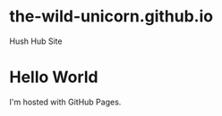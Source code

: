 # the-wild-unicorn.github.io
Hush Hub Site
<!DOCTYPE html>
<html>
<body>
<h1>Hello World</h1>
<p>I'm hosted with GitHub Pages.</p>
</body>
</html>
